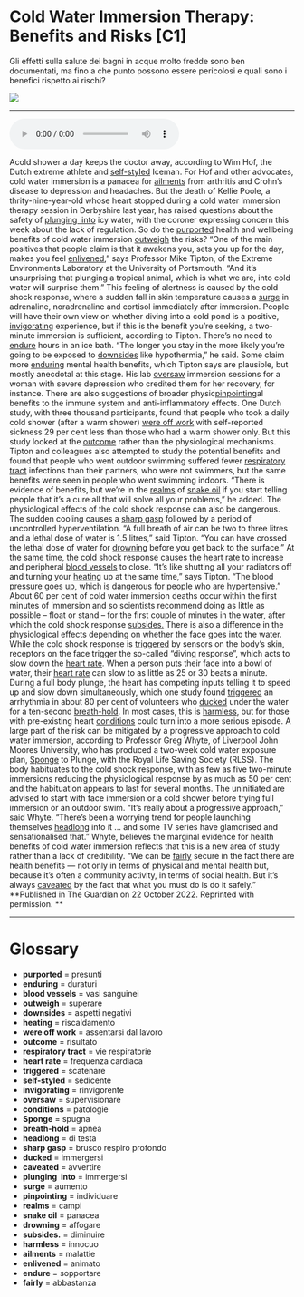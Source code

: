 # Cold Water Immersion Therapy: Benefits and Risks   [C1]

Gli effetti sulla salute dei bagni in acque molto fredde sono ben documentati, ma fino a che punto possono essere pericolosi e quali sono i benefici rispetto ai rischi?

![](Cold%20Water%20Immersion%20Therapy%20Benefits%20and%20Risks.webp)

--------------

<div>
<audio controls autoplay>
    <source src="https:/raw.githubusercontent.com/dartie/speakup/main/2024-12/Cold%20Water%20Immersion%20Therapy%20Benefits%20and%20Risks.mp3" type="audio/mpeg">
</audio>
</div>


Acold shower a day keeps the doctor away, according to Wim Hof, the Dutch extreme athlete and [self-styled](## "sedicente") Iceman. For Hof and other advocates, cold water immersion is a panacea for [ailments](## "malattie") from arthritis and Crohn’s disease to depression and headaches.
But the death of Kellie Poole, a thrity-nine-year-old whose heart stopped during a cold water immersion therapy session in Derbyshire last year, has raised questions about the safety of [plunging  into](## "immergersi") icy water, with the coroner expressing concern this week about the lack of regulation.
So do the [purported](## "presunti") health and wellbeing benefits of cold water immersion [outweigh](## "superare") the risks?
“One of the main positives that people claim is that it awakens you, sets you up for the day, makes you feel [enlivened](## "animato"),” says Professor Mike Tipton, of the Extreme Environments Laboratory at the University of Portsmouth. “And it’s unsurprising that plunging a tropical animal, which is what we are, into cold water will surprise them.”
This feeling of alertness is caused by the cold shock response, where a sudden fall in skin temperature causes a [surge](## "aumento") in adrenaline, noradrenaline and cortisol immediately after immersion. People will have their own view on whether diving into a cold pond is a positive, [invigorating](## "rinvigorente") experience, but if this is the benefit you’re seeking, a two-minute immersion is sufficient, according to Tipton. There’s no need to [endure](## "sopportare") hours in an ice bath. “The longer you stay in the more likely you’re going to be exposed to [downsides](## "aspetti negativi") like hypothermia,” he said.
Some claim more [enduring](## "duraturi") mental health benefits, which Tipton says are plausible, but mostly anecdotal at this stage. His lab [oversaw](## "supervisionare") immersion sessions for a woman with severe depression who credited them for her recovery, for instance.
There are also suggestions of broader physic[pinpointing](## "individuare")al benefits to the immune system and anti-inflammatory effects. One Dutch study, with three thousand participants, found that people who took a daily cold shower (after a warm shower) [were off work](## "assentarsi dal lavoro") with self-reported sickness 29 per cent less than those who had a warm shower only. But this study looked at the [outcome](## "risultato") rather than the physiological mechanisms.
Tipton and colleagues also attempted to study the potential benefits and found that people who went outdoor swimming suffered fewer [respiratory tract](## "vie respiratorie") infections than their partners, who were not swimmers, but the same benefits were seen in people who went swimming indoors.
“There is evidence of benefits, but we’re in the [realms](## "campi") of [snake oil](## "panacea") if you start telling people that it’s a cure all that will solve all your problems,” he added.
The physiological effects of the cold shock response can also be dangerous. The sudden cooling causes a [sharp gasp](## "brusco respiro profondo") followed by a period of uncontrolled hyperventilation. “A full breath of air can be two to three litres and a lethal dose of water is 1.5 litres,” said Tipton. “You can have crossed the lethal dose of water for [drowning](## "affogare") before you get back to the surface.”
At the same time, the cold shock response causes the [heart rate](## "frequenza cardiaca") to increase and peripheral [blood vessels](## "vasi sanguinei") to close. “It’s like shutting all your radiators off and turning your [heating](## "riscaldamento") up at the same time,” says Tipton. “The blood pressure goes up, which is dangerous for people who are hypertensive.”
About 60 per cent of cold water immersion deaths occur within the first minutes of immersion and so scientists recommend doing as little as possible – float or stand – for the first couple of minutes in the water, after which the cold shock response [subsides.](## "diminuire")
There is also a difference in the physiological effects depending on whether the face goes into the water. While the cold shock response is [triggered](## "scatenare") by sensors on the body’s skin, receptors on the face trigger the so-called “diving response”, which acts to slow down the [heart rate](## "frequenza cardiaca"). When a person puts their face into a bowl of water, their [heart rate](## "frequenza cardiaca") can slow to as little as 25 or 30 beats a minute.
During a full body plunge, the heart has competing inputs telling it to speed up and slow down simultaneously, which one study found [triggered](## "scatenare") an arrhythmia in about 80 per cent of volunteers who [ducked](## "immergersi") under the water for a ten-second [breath-hold](## "apnea"). In most cases, this is [harmless](## "innocuo"), but for those with pre-existing heart [conditions](## "patologie") could turn into a more serious episode.
A large part of the risk can be mitigated by a progressive approach to cold water immersion, according to Professor Greg Whyte, of Liverpool John Moores University, who has produced a two-week cold water exposure plan, [Sponge](## "spugna") to Plunge, with the Royal Life Saving Society (RLSS).
The body habituates to the cold shock response, with as few as five two-minute immersions reducing the physiological response by as much as 50 per cent and the habituation appears to last for several months. The uninitiated are advised to start with face immersion or a cold shower before trying full immersion or an outdoor swim.
“It’s really about a progressive approach,” said Whyte. “There’s been a worrying trend for people launching themselves [headlong](## "di testa") into it … and some TV series have glamorised and sensationalised that.”
Whyte, believes the marginal evidence for health benefits of cold water immersion reflects that this is a new area of study rather than a lack of credibility. “We can be [fairly](## "abbastanza") secure in the fact there are health benefits — not only in terms of physical and mental health but, because it’s often a community activity, in terms of social health. But it’s always [caveated](## "avvertire") by the fact that what you must do is do it safely.”   
**Published in The Guardian on 22 October 2022. Reprinted with permission. **

--------------

<div style = "display:block; clear:both; page-break-after:always;"></div>

# Glossary
* **purported** = presunti
* **enduring** = duraturi
* **blood vessels** = vasi sanguinei
* **outweigh** = superare
* **downsides** = aspetti negativi
* **heating** = riscaldamento
* **were off work** = assentarsi dal lavoro
* **outcome** = risultato
* **respiratory tract** = vie respiratorie
* **heart rate** = frequenza cardiaca
* **triggered** = scatenare
* **self-styled** = sedicente
* **invigorating** = rinvigorente
* **oversaw** = supervisionare
* **conditions** = patologie
* **Sponge** = spugna
* **breath-hold** = apnea
* **headlong** = di testa
* **sharp gasp** = brusco respiro profondo
* **ducked** = immergersi
* **caveated** = avvertire
* **plunging  into** = immergersi
* **surge** = aumento
* **pinpointing** = individuare
* **realms** = campi
* **snake oil** = panacea
* **drowning** = affogare
* **subsides.** = diminuire
* **harmless** = innocuo
* **ailments** = malattie
* **enlivened** = animato
* **endure** = sopportare
* **fairly** = abbastanza
